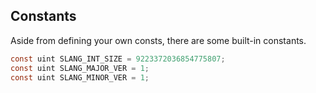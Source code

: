 ## Constants

Aside from defining your own consts, there are some built-in constants.

```c
const uint SLANG_INT_SIZE = 9223372036854775807;
const uint SLANG_MAJOR_VER = 1;
const uint SLANG_MINOR_VER = 1;
```

